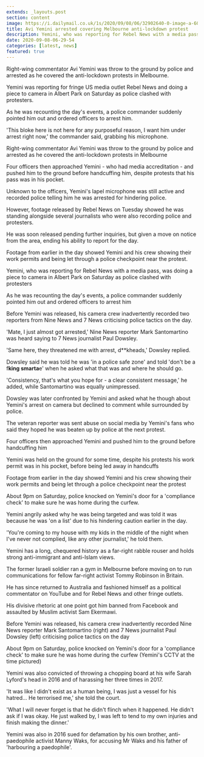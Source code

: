 ```yaml
---
extends: _layouts.post
section: content
image: https://i.dailymail.co.uk/1s/2020/09/08/06/32902640-0-image-a-60_1599541338431.jpg 
title: Avi Yemini arrested covering Melbourne anti-lockdown protest 
description: Yemini, who was reporting for Rebel News with a media pass, was doing a piece to camera in Melbourne on Saturday as police clashed with protesters when police suddenly pounced. 
date: 2020-09-08-06-29-54 
categories: [latest, news] 
featured: true 
--- 
```

Right-wing commentator Avi Yemini was throw to the ground by police and arrested as he covered the anti-lockdown protests in Melbourne.

Yemini was reporting for fringe US media outlet Rebel News and doing a piece to camera in Albert Park on Saturday as police clashed with protesters.

As he was recounting the day's events, a police commander suddenly pointed him out and ordered officers to arrest him.

'This bloke here is not here for any purposeful reason, I want him under arrest right now,' the commander said, grabbing his microphone.

Right-wing commentator Avi Yemini was throw to the ground by police and arrested as he covered the anti-lockdown protests in Melbourne

Four officers then approached Yemini - who had media accreditation - and pushed him to the ground before handcuffing him, despite protests that his pass was in his pocket.

Unknown to the officers, Yemini's lapel microphone was still active and recorded police telling him he was arrested for hindering police.

However, footage released by Rebel News on Tuesday showed he was standing alongside several journalists who were also recording police and protesters.

He was soon released pending further inquiries, but given a move on notice from the area, ending his ability to report for the day.

Footage from earlier in the day showed Yemini and his crew showing their work permits and being let through a police checkpoint near the protest. 

Yemini, who was reporting for Rebel News with a media pass, was doing a piece to camera in Albert Park on Saturday as police clashed with protesters

As he was recounting the day's events, a police commander suddenly pointed him out and ordered officers to arrest him

Before Yemini was released, his camera crew inadvertently recorded two reporters from Nine News and 7 News criticising police tactics on the day.

'Mate, I just almost got arrested,' Nine News reporter Mark Santomartino was heard saying to 7 News journalist Paul Dowsley.

'Same here, they threatened me with arrest, d**kheads,' Dowsley replied.

Dowsley said he was told he was 'in a police safe zone' and told 'don't be a f**king smarta**e' when he asked what that was and where he should go.

'Consistency, that's what you hope for - a clear consistent message,' he added, while Santomartino was equally unimpressed.

Dowsley was later confronted by Yemini and asked what he though about Yemini's arrest on camera but declined to comment while surrounded by police.

The veteran reporter was sent abuse on social media by Yemini's fans who said they hoped he was beaten up by police at the next protest.

Four officers then approached Yemini and pushed him to the ground before handcuffing him

Yemini was held on the ground for some time, despite his protests his work permit was in his pocket, before being led away in handcuffs

Footage from earlier in the day showed Yemini and his crew showing their work permits and being let through a police checkpoint near the protest

About 9pm on Saturday, police knocked on Yemini's door for a 'compliance check' to make sure he was home during the curfew.

Yemini angrily asked why he was being targeted and was told it was because he was 'on a list' due to his hindering caution earlier in the day.

'You're coming to my house with my kids in the middle of the night when I've never not complied, like any other journalist,' he told them.

Yemini has a long, chequered history as a far-right rabble rouser and holds strong anti-immigrant and anti-Islam views.

The former Israeli soldier ran a gym in Melbourne before moving on to run communications for fellow far-right activist Tommy Robinson in Britain.

He has since returned to Australia and fashioned himself as a political commentator on YouTube and for Rebel News and other fringe outlets.

His divisive rhetoric at one point got him banned from Facebook and assaulted by Muslim activist Sam Ekermawi.

Before Yemini was released, his camera crew inadvertently recorded Nine News reporter Mark Santomartino (right) and 7 News journalist Paul Dowsley (left) criticising police tactics on the day

About 9pm on Saturday, police knocked on Yemini's door for a 'compliance check' to make sure he was home during the curfew (Yemini's CCTV at the time pictured)

Yemini was also convicted of throwing a chopping board at his wife Sarah Lyford's head in 2016 and of harassing her three times in 2017.

'It was like I didn't exist as a human being, I was just a vessel for his hatred... He terrorised me,' she told the court.

'What I will never forget is that he didn't flinch when it happened. He didn't ask if I was okay. He just walked by, I was left to tend to my own injuries and finish making the dinner.'

Yemini was also in 2016 sued for defamation by his own brother, anti-paedophile activist Manny Waks, for accusing Mr Waks and his father of 'harbouring a paedophile'. 

